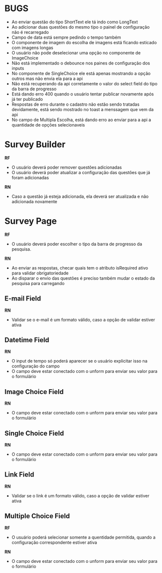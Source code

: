 # BUGS

* Ao enviar questão do tipo ShortText ele tá indo como LongText
* Ao adicionar duas questões do mesmo tipo o painel de configuração não é recarregado
* Campo de data está sempre pedindo o tempo também
* O componente de imagem do escolha de imagens está ficando esticado com imagens longas
* O usuário não pode deselecionar uma opção no componente de ImageChoice
* Não está implementado o debounce nos paines de configuração dos inputs
* No componente de SingleChoice ele está apenas mostrando a opção outros mas não envia ela para a api
* Não está recuperando da api corretamente o valor do select field do tipo da barra de progresso
* Está dando erro 400 quando o usuário tentar publicar novamente após já ter publicado
* Respostas de erro durante o cadastro não estão sendo tratadas devidamente, está sendo mostrado no toast a menssagem que vem da api
* No campo de Multipla Escolha, está dando erro ao enviar para a api a quantidade de opções selecionaveis

# Survey Builder

**RF**

- O usuário deverá poder remover questões adicionadas
- O usuário deverá poder atualizar a configuração das questões que já foram adicionadas

**RN**

- Caso a questão já esteja adicionada, ela deverá ser atualizada e não adicionada novamente

# Survey Page

**RF**

- O usuário deverá poder escolher o tipo da barra de progresso da pesquisa.

**RN**

- Ao enviar as respostas, checar quais tem o atributo isRequired ativo para validar obrigatoriedade
- Ao disparar o envio das questões é preciso também mudar o estado da pesquisa para carregando

## E-mail Field

**RN**

- Validar se o e-mail é um formato válido, caso a opção de validar estiver ativa

## Datetime Field

**RN**

- O input de tempo só poderá aparecer se o usuário explicitar isso na configuração do campo
- O campo deve estar conectado com o unform para enviar seu valor para o formulário

## Image Choice Field

**RN**

- O campo deve estar conectado com o unform para enviar seu valor para o formulário

## Single Choice Field

**RN**

- O campo deve estar conectado com o unform para enviar seu valor para o formulário

## Link Field

**RN**

- Validar se o link é um formato válido, caso a opção de validar estiver ativa

## Multiple Choice Field

**RF**

- O usuário poderá selecionar somente a quentidade permitida, quando a configuração correspondente estiver ativa

**RN**

- O campo deve estar conectado com o unform para enviar seu valor para o formulário
